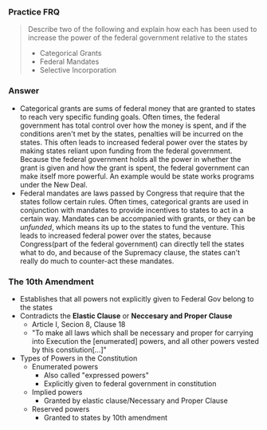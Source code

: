 ### Practice FRQ
> Describe two of the following and explain how each has been used to increase the power of the federal government relative to the states
> - Categorical Grants
> - Federal Mandates
> - Selective Incorporation

### Answer
- Categorical grants are sums of federal money that are granted to states to reach very specific funding goals.  Often times, the federal government has total control over how the money is spent, and if the conditions aren't met by the states, penalties will be incurred on the states.  This often leads to increased federal power over the states by making states reliant upon funding from the federal government.  Because the federal government holds all the power in whether the grant is given and how the grant is spent, the federal government can make itself more powerful.  An example would be state works programs under the New Deal.
- Federal mandates are laws passed by Congress that require that the states follow certain rules.  Often times, categorical grants are used in conjunction with mandates to provide incentives to states to act in a certain way.  Mandates can be accompanied with grants, or they can be *unfunded*, which means its up to the states to fund the venture.  This leads to increased federal power over the states, because Congress(part of the federal government) can directly tell the states what to do, and because of the Supremacy clause, the states can't really do much to counter-act these mandates.

### The 10th Amendment
- Establishes that all powers not explicitly given to Federal Gov belong to the states
- Contradicts the **Elastic Clause** or **Neccesary and Proper Clause**
    * Article I, Secion 8, Clause 18
    * "To make all laws which shall be necessary and proper for carrying into Execution the [enumerated] powers, and all other powers vested by this constiution[...]"
- Types of Powers in the Constitution
    * Enumerated powers
        + Also called "expressed powers"
        + Explicitly given to federal government in constitution
    * Implied powers
        + Granted by elastic clause/Necessary and Proper Clause
    * Reserved powers
        + Granted to states by 10th amendment
